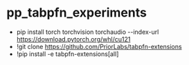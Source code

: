 # pp_tabpfn_experiments

- pip install torch torchvision torchaudio --index-url https://download.pytorch.org/whl/cu121
- !git clone https://github.com/PriorLabs/tabpfn-extensions
- !pip install -e tabpfn-extensions[all]